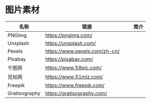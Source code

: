 # 图片素材

<table><thead><tr><th>名称</th><th width="272">链接</th><th>简介</th></tr></thead><tbody><tr><td>PNGImg</td><td><a href="https://pngimg.com/">https://pngimg.com/</a></td><td></td></tr><tr><td>Unsplash</td><td><a href="https://unsplash.com/?from=xiaomark.com">https://unsplash.com/</a></td><td></td></tr><tr><td>Pexels</td><td><a href="https://www.pexels.com/zh-cn/">https://www.pexels.com/zh-cn/</a></td><td></td></tr><tr><td>Plxabay</td><td><a href="https://pixabay.com/">https://pixabay.com/</a></td><td></td></tr><tr><td>千图网</td><td><a href="https://www.58pic.com/">https://www.58pic.com/</a></td><td></td></tr><tr><td>觅知网</td><td><a href="https://www.51miz.com/">https://www.51miz.com/</a></td><td></td></tr><tr><td>Freepik</td><td><a href="https://www.freepik.com/">https://www.freepik.com/</a></td><td></td></tr><tr><td>Gratisography</td><td><a href="https://gratisography.com/">https://gratisography.com/</a></td><td></td></tr></tbody></table>

